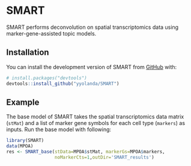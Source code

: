 
<!-- README.md is generated from README.Rmd. Please edit that file -->

# SMART

<!-- badges: start -->
<!-- badges: end -->

SMART performs deconvolution on spatial transcriptomics data using
marker-gene-assisted topic models.

## Installation

You can install the development version of SMART from
[GitHub](https://github.com/) with:

``` r
# install.packages("devtools")
devtools::install_github("yyolanda/SMART")
```

## Example

The base model of SMART takes the spatial transcriptomics data matrix
(`stMat`) and a list of marker gene symbols for each cell type
(`markers`) as inputs. Run the base model with following:

``` r
library(SMART)
data(MPOA)
res <- SMART_base(stData=MPOA$stMat, markerGs=MPOA$markers, 
                  noMarkerCts=1,outDir='SMART_results')
```
